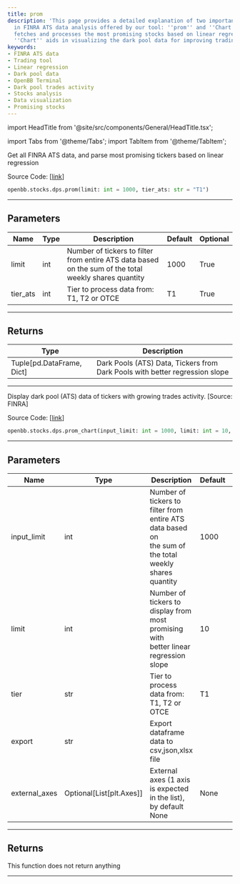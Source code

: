 ```yaml
---
title: prom
description: 'This page provides a detailed explanation of two important functions
  in FINRA ATS data analysis offered by our tool: ''prom'' and ''Chart''. ''prom''
  fetches and processes the most promising stocks based on linear regression while
  ''Chart'' aids in visualizing the dark pool data for improving trading decisions.'
keywords:
- FINRA ATS data
- Trading tool
- Linear regression
- Dark pool data
- OpenBB Terminal
- Dark pool trades activity
- Stocks analysis
- Data visualization
- Promising stocks
---
```


import HeadTitle from '@site/src/components/General/HeadTitle.tsx';

<HeadTitle title="stocks.dps.prom - Reference | OpenBB SDK Docs" />

import Tabs from '@theme/Tabs';
import TabItem from '@theme/TabItem';

<Tabs>
<TabItem value="model" label="Model" default>

Get all FINRA ATS data, and parse most promising tickers based on linear regression

Source Code: [[link](https://github.com/OpenBB-finance/OpenBBTerminal/tree/main/openbb_terminal/stocks/dark_pool_shorts/finra_model.py#L214)]

```python
openbb.stocks.dps.prom(limit: int = 1000, tier_ats: str = "T1")
```

---

## Parameters

| Name | Type | Description | Default | Optional |
| ---- | ---- | ----------- | ------- | -------- |
| limit | int | Number of tickers to filter from entire ATS data based on the sum of the total weekly shares quantity | 1000 | True |
| tier_ats | int | Tier to process data from: T1, T2 or OTCE | T1 | True |


---

## Returns

| Type | Description |
| ---- | ----------- |
| Tuple[pd.DataFrame, Dict] | Dark Pools (ATS) Data, Tickers from Dark Pools with better regression slope |
---

</TabItem>
<TabItem value="view" label="Chart">

Display dark pool (ATS) data of tickers with growing trades activity. [Source: FINRA]

Source Code: [[link](https://github.com/OpenBB-finance/OpenBBTerminal/tree/main/openbb_terminal/stocks/dark_pool_shorts/finra_view.py#L188)]

```python
openbb.stocks.dps.prom_chart(input_limit: int = 1000, limit: int = 10, tier: str = "T1", export: str = "", external_axes: Optional[List[matplotlib.axes._axes.Axes]] = None)
```

---

## Parameters

| Name | Type | Description | Default | Optional |
| ---- | ---- | ----------- | ------- | -------- |
| input_limit | int | Number of tickers to filter from entire ATS data based on<br/>the sum of the total weekly shares quantity | 1000 | True |
| limit | int | Number of tickers to display from most promising with<br/>better linear regression slope | 10 | True |
| tier | str | Tier to process data from: T1, T2 or OTCE | T1 | True |
| export | str | Export dataframe data to csv,json,xlsx file |  | True |
| external_axes | Optional[List[plt.Axes]] | External axes (1 axis is expected in the list), by default None | None | True |


---

## Returns

This function does not return anything

---

</TabItem>
</Tabs>
